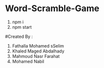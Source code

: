 # Word-Scramble-Game
1. npm i 
2. npm start

#Created By :
1. Fathalla Mohamed sSelim
2. Khaled Maged Abdalhady
3. Mahmoud Nasr Farahat
4. Mohamed Nabil
